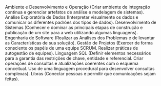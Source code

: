 Ambiente e Desenvolvimento e Operação (Criar ambiente	de integração	contínua e gerenciar artefatos de	análise	e	modelagem	de sistemas).
Análise Exploratória de Dados (Interpretar	visualmente	os	dados	e	comunicar	os	diferentes	padrões	dos tipos de dados).
Desenvolvimento de Sistemas (Conhecer	e	dominar as principais etapas de construção	e	publicação de um site para a	web utilizando algumas linguagens).
Engenharia de Software (Realizar as Análises dos	Problemas e	de	levantar	as	Características	de	sua	solução).
Gestão de Projetos (Exercer	de forma consciente	os	papéis de	uma	equipe SCRUM. Realizar práticas de autogestão	de equipes).
Linguagem SQL (Definir elementos necessários para	a	garantia das restrições	de chave, entidade e	referencial. Criar operações de consultas	e	atualizações coerentes	com	o	esquema conceitual. Uso de	uma	linguagem	procedural para	desenvolver	consultas	complexas).
Libras (Conectar pessoas e permitir que comunicações sejam feitas).
